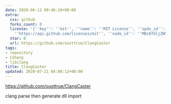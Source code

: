 ```yaml
---
date: 2020-06-12 09:46:19+00:00
extra:
  css: github
  forks_count: 0
  license: '{''key'': ''mit'', ''name'': ''MIT License'', ''spdx_id'': ''MIT'', ''url'':
    ''https://api.github.com/licenses/mit'', ''node_id'': ''MDc6TGljZW5zZTEz''}'
  star: 0
  url: https://github.com/ousttrue/ClangCaster
tags:
- repository
- CSharp
- libclang
title: ClangCaster
updated: 2020-07-21 04:08:12+00:00
---
```


<https://github.com/ousttrue/ClangCaster>

clang parse then generate dll import
